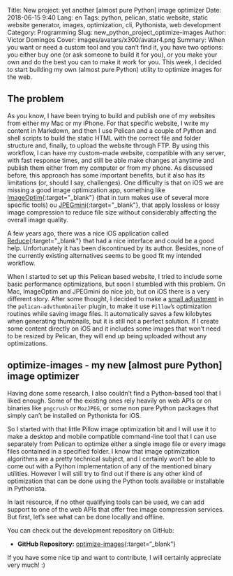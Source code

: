 Title: New project: yet another [almost pure Python] image optimizer
Date: 2018-06-15 9:40
Lang: en
Tags: python, pelican, static website, static website generator, images, optimization, cli, Pythonista, web development
Category: Programming
Slug: new_python_project_optimize-images
Author: Victor Domingos
Cover: images/avatars/x300/avatar4.png
Summary: When you want or need a custom tool and you can’t find it, you have two options: you either buy one (or ask someone to build it for you), or you make your own and do the best you can to make it work for you. This week, I decided to start building my own (almost pure Python) utility to optimize images for the web.



## The problem

As you know, I have been trying to build and publish one of my websites from either my Mac or my iPhone. For that specific website, I write my content in Markdown, and then I use Pelican and a couple of Python and shell scripts to build the static HTML with the correct file and folder structure and, finally, to upload the website through FTP. By using this workflow, I can have my custom-made website, compatible with any server, with fast response times, and still be able make changes at anytime and publish them either from my computer or from my phone. As discussed before, this approach has some important benefits, but it also has its limitations (or, should I say, challenges). One difficulty is that on iOS we are missing a good image optimization app, something like [ImageOptim](https://imageoptim.com/mac){:target="_blank"} (that in turn makes use of several more specific tools) ou [JPEGmini](https://www.jpegmini.com){:target="_blank"}, that apply lossless or lossy image compression to reduce file size without considerably affecting the overall image quality.

A few years ago, there was a nice iOS application called [Reduce](https://www.cultofmac.com/209942/reduce-is-an-awesome-photo-resizer-for-ios/){:target="_blank"} that had a nice interface and could be a good help. Unfortunately it has been discontinued by its author. Besides, none of the currently existing alternatives seems to be good fit my intended workflow.

When I started to set up this Pelican based website, I tried to include some basic performance optimizations, but soon I stumbled with this problem. On Mac, ImageOptim and JPEGmini do nice job, but on iOS there is a very different story. After some thought, I decided to make a [small adjustment]({filename}/articles/2018/2018-04-20_responsive_images_in_pelican.md) in the `pelican-advthumbnailer` plugin, to make it use `Pillow`’s optimization routines while saving image files. It automatically saves a few kilobytes when generating thumbnails, but it is still not a perfect solution. If I create some content directly on iOS and it includes some images that won’t need to be resized by Pelican, they will end up being uploaded without any optimizations.

## optimize-images - my new [almost pure Python] image optimizer

Having done some research, I also couldn’t find a Python-based tool that I liked enough. Some of the existing ones rely heavily on web APIs or on binaries like `pngcrush` or `MozJPEG`, or some non pure Python packages that simply can’t be installed on Pythonista for iOS.

So I started with that little Pillow image optimization bit and I will use it to make a desktop and mobile compatible command-line tool that I can use separately from Pelican to optimize either a single image file or every image files contained in a specified folder. I know that image optimization algorithms are a pretty technical subject, and I certainly won’t be able to come out with a Python implementation of any of the mentioned binary utilities. However I will still try to find out if there is any other kind of optimization that can be done using the Python tools available or installable in Pythonista.

In last resource, if no other qualifying tools can be used, we can add support to one of the web APIs that offer free image compression services. But first, let’s see what can be done locally and offline. 

You can check out the development repository on GitHub:

* **GitHub Repository:**  [optimize-images](https://github.com/victordomingos/optimize-images){:target=“_blank”}

If you have some nice tip and want to contribute, I will certainly appreciate very much! :)



